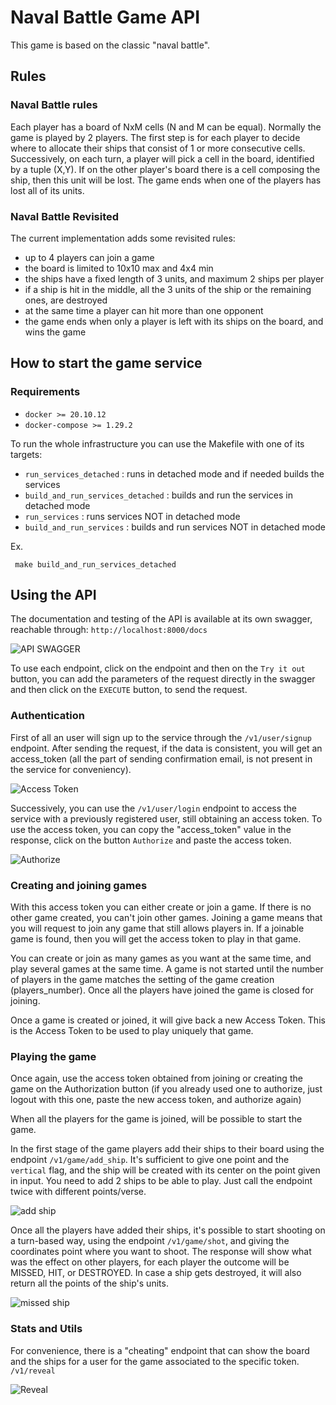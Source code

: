 # Naval Battle Game API

This game is based on the classic "naval battle".

## Rules
### Naval Battle rules
Each player has a board of NxM cells (N and M can be equal). Normally the game is played by 2 players. The first step is for each player to decide 
where to allocate their ships that consist of 1 or more consecutive cells.
Successively, on each turn, a player will pick a cell in the board, identified by a tuple (X,Y). If on the other player's board there is a cell composing the ship, then this unit will be lost.
The game ends when one of the players has lost all of its units.

### Naval Battle Revisited
The current implementation adds some revisited rules:
- up to 4 players can join a game
- the board is limited to 10x10 max and 4x4 min
- the ships have a fixed length of 3 units, and maximum 2 ships per player
- if a ship is hit in the middle, all the 3 units of the ship or the remaining ones, are destroyed
- at the same time a player can hit more than one opponent
- the game ends when only a player is left with its ships on the board, and wins the game

## How to start the game service

### Requirements
- `docker >= 20.10.12`
- `docker-compose >= 1.29.2`

To run the whole infrastructure you can use the Makefile with one of its targets:
 - `run_services_detached` : runs in detached mode and if needed builds the services
 - `build_and_run_services_detached` : builds and run the services in detached mode
 - `run_services` : runs services NOT in detached mode
 - `build_and_run_services` : builds and run services NOT in detached mode
 
 Ex.
 ```
  make build_and_run_services_detached
 ```
 
## Using the API
 
The documentation and testing of the API is available at its own swagger, reachable through:
`http://localhost:8000/docs`

![API SWAGGER](https://user-images.githubusercontent.com/58236349/177278846-47002a8c-e952-4cb7-a14e-10f6a64f99f9.png)




To use each endpoint, click on the endpoint and then on the `Try it out` button, you can add the parameters of the request directly in the swagger and then click on the `EXECUTE` button, to send the request. 

### Authentication

First of all an user will sign up to the service through the `/v1/user/signup` endpoint. 
After sending the request, if the data is consistent, you will get an access_token (all the part of sending confirmation email, is not present in the service for conveniency).



![Access Token](https://user-images.githubusercontent.com/58236349/177280335-958451a6-d8d5-42d9-8bb0-1875e4cbb8eb.png)




Successively, you can use the `/v1/user/login` endpoint to access the service with a previously registered user, still obtaining an access token.
To use the access token, you can copy the "access_token" value in the response, click on the button `Authorize` and paste the access token.



![Authorize](https://user-images.githubusercontent.com/58236349/177282254-b0692ffb-fff3-4751-9116-428da15fe8a4.png)





### Creating and joining games
With this access token you can either create or join a game. If there is no other game created, you can't join other games.
Joining a game means that you will request to join any game that still allows players in.
If a joinable game is found, then you will get the access token to play in that game.

You can create or join as many games as you want at the same time, and play several games at the same time.
A game is not started until the number of players in the game matches the setting of the game creation (players_number).
Once all the players have joined the game is closed for joining.

Once a game is created or joined, it will give back a new Access Token. This is the Access Token to be used to play uniquely that game.

### Playing the game
Once again, use the access token obtained from joining or creating the game on the Authorization button (if you already used one to authorize, just logout with this one, paste the new access token, and authorize again)

When all the players for the game is joined, will be possible to start the game.

In the first stage of the game players add their ships to their board using the endpoint `/v1/game/add_ship`. It's sufficient to give one point and the `vertical` flag, and the ship will be created with its center on the point given in input. You need to add 2 ships to be able to play. Just call the endpoint twice with different points/verse.



![add ship](https://user-images.githubusercontent.com/58236349/177284452-3158d2ef-69c5-4ea0-acc9-2dd3e3388422.png)




Once all the players have added their ships, it's possible to start shooting on a turn-based way, using the endpoint `/v1/game/shot`, and giving the coordinates point where you want to shoot.
The response will show what was the effect on other players, for each player the outcome will be MISSED, HIT, or DESTROYED.
In case a ship gets destroyed, it will also return all the points of the ship's units.



![missed ship](https://user-images.githubusercontent.com/58236349/177285415-9f5c47bc-516b-4481-833f-a957981f814d.png)




### Stats and Utils

For convenience, there is a "cheating" endpoint that can show the board and the ships for a user for the game associated to the specific token.
`/v1/reveal`



![Reveal](https://user-images.githubusercontent.com/58236349/177286800-2fd3ec75-e138-4c32-9326-4193f77ef6aa.png)



















